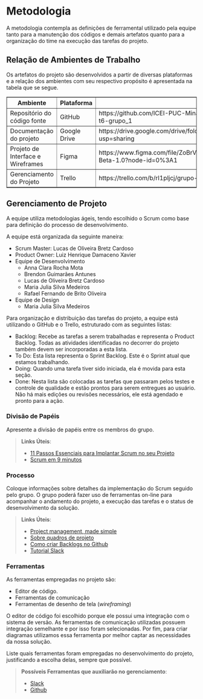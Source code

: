
# Metodologia

A metodologia contempla as definições de ferramental utilizado pela equipe tanto para a manutenção dos códigos e demais artefatos quanto para a organização do time na execução das tarefas do projeto.

## Relação de Ambientes de Trabalho

Os artefatos do projeto são desenvolvidos a partir de diversas plataformas e a relação dos ambientes com seu respectivo propósito é apresentada na tabela que se segue.

<table border="1">
    <tr>
        <th>Ambiente</th>
        <th>Plataforma</th>
        <th>Link de Acesso</th>
    </tr>
    <tr>
        <td>Repositório do código fonte</td>
        <td>GitHub</td>
        <td>https://github.com/ICEI-PUC-Minas-PMV-ADS/pmv-ads-2022-2-e1-proj-web-t6-grupo_1</td>
    </tr>
    <tr>
        <td>Documentação do projeto</td>
        <td>Google Drive</td>
        <td>https://drive.google.com/drive/folders/1oygxq3Mv6q5KawOmdDuUsGdTJ9IOUOEf?usp=sharing</td>
     </tr>
     <tr>
        <td>Projeto de Interface e Wireframes</td>
        <td>Figma</td>
        <td>https://www.figma.com/file/ZoBrV06BXdMhKDJMMexTXO/Projeto-Hemo-LIfe-Beta-1.0?node-id=0%3A1</td>
    </tr>
    <tr>
        <td>Gerenciamento do Projeto</td>
        <td>Trello</td>
        <td>https://trello.com/b/rI1pljcj/grupo-1-puc-minas</td>
    </tr>
</table>

## Gerenciamento de Projeto

A equipe utiliza metodologias ágeis, tendo escolhido o Scrum como base para definição do processo de desenvolvimento.

A equipe está organizada da seguinte maneira:
<ul>
 <li>Scrum Master: Lucas de Oliveira Bretz Cardoso</li>
 <li>Product Owner: Luiz Henrique Damaceno Xavier</li>
 <li>Equipe de Desenvolvimento
  <ul>
   <li>Anna Clara Rocha Mota</li>
   <li>Brendon Guimarães Antunes</li>
   <li>Lucas de Oliveira Bretz Cardoso</li>
   <li>Maria Julia Silva Medeiros</li>
   <li>Rafael Fernando de Brito Oliveira</li>
  </ul>
 </li>
 <li>Equipe de Design
  <ul>
   <li>Maria Julia Silva Medeiros</li>
  </ul>
 </li>
</ul>

Para organização e distribuição das tarefas do projeto, a equipe está utilizando o GitHub e o Trello, estruturado com as seguintes listas:
<ul>
 <li>Backlog: Recebe as tarefas a serem trabalhadas e representa o Product Backlog. Todas as atividades identificadas no decorrer do projeto também devem ser incorporadas a esta lista.</li>
 <li>To Do: Esta lista representa o Sprint Backlog. Este é o Sprint atual que estamos trabalhando.</li>
 <li>Doing: Quando uma tarefa tiver sido iniciada, ela é movida para esta seção.</li>
 <li>Done: Nesta lista são colocadas as tarefas que passaram pelos testes e controle de qualidade e estão prontos para serem entregues ao usuário. Não há mais edições ou revisões necessários, ele está agendado e pronto para a ação.</li>
</ul>

### Divisão de Papéis

Apresente a divisão de papéis entre os membros do grupo.

> **Links Úteis**:
> - [11 Passos Essenciais para Implantar Scrum no seu 
> Projeto](https://mindmaster.com.br/scrum-11-passos/)
> - [Scrum em 9 minutos](https://www.youtube.com/watch?v=XfvQWnRgxG0)

### Processo

Coloque  informações sobre detalhes da implementação do Scrum seguido pelo grupo. O grupo poderá fazer uso de ferramentas on-line para acompanhar o andamento do projeto, a execução das tarefas e o status de desenvolvimento da solução.
 
> **Links Úteis**:
> - [Project management, made simple](https://github.com/features/project-management/)
> - [Sobre quadros de projeto](https://docs.github.com/pt/github/managing-your-work-on-github/about-project-boards)
> - [Como criar Backlogs no Github](https://www.youtube.com/watch?v=RXEy6CFu9Hk)
> - [Tutorial Slack](https://slack.com/intl/en-br/)

### Ferramentas

As ferramentas empregadas no projeto são:

- Editor de código.
- Ferramentas de comunicação
- Ferramentas de desenho de tela (_wireframing_)

O editor de código foi escolhido porque ele possui uma integração com o
sistema de versão. As ferramentas de comunicação utilizadas possuem
integração semelhante e por isso foram selecionadas. Por fim, para criar
diagramas utilizamos essa ferramenta por melhor captar as
necessidades da nossa solução.

Liste quais ferramentas foram empregadas no desenvolvimento do projeto, justificando a escolha delas, sempre que possível.
 
> **Possíveis Ferramentas que auxiliarão no gerenciamento**: 
> - [Slack](https://slack.com/)
> - [Github](https://github.com/)
